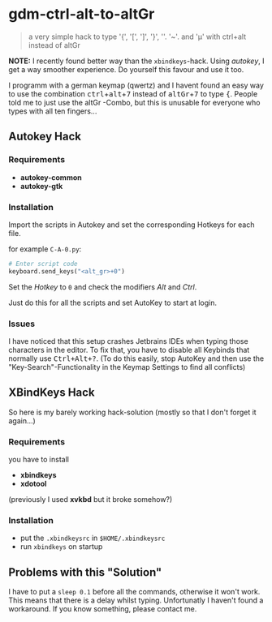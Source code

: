 # gdm-ctrl-alt-to-altGr
> a very simple hack to type '{', '[', ']', '}', '\'. '~'. and 'µ' with ctrl+alt instead of altGr

**NOTE:** I recently found better way than the `xbindkeys`-hack. Using *autokey*, I get a way smoother experience. Do yourself this favour and use it too.

I programm with a german keymap (qwertz) and I havent found an easy way to use the combination <kbd>ctrl</kbd>+<kbd>alt</kbd>+<kbd>7</kbd> instead of <kbd>altGr</kbd>+<kbd>7</kbd> to type <kbd>{</kbd>. People told me to just use the altGr -Combo, but this is unusable for everyone who types with all ten fingers...

## Autokey Hack
### Requirements
 - **autokey-common**
 - **autokey-gtk**

### Installation
Import the scripts in Autokey and set the corresponding Hotkeys for each file.

for example `C-A-0.py`:
```python
# Enter script code
keyboard.send_keys("<alt_gr>+0")
```
Set the *Hotkey* to `0` and check the modifiers *Alt* and *Ctrl*.

Just do this for all the scripts and set AutoKey to start at login. 

### Issues
I have noticed that this setup crashes Jetbrains IDEs when typing those characters in the editor.
To fix that, you have to disable all Keybinds that normally use <Kbd>Ctrl+Alt+?</Kbd>. (To do this easily,
stop AutoKey and then use the "Key-Search"-Functionality in the Keymap Settings to find all conflicts)

## XBindKeys Hack
So here is my barely working hack-solution (mostly so that I don't forget it again...)

### Requirements
you have to install
 - **xbindkeys**
 - **xdotool**

(previously I used **xvkbd** but it broke somehow?)

### Installation
 - put the `.xbindkeysrc` in `$HOME/.xbindkeysrc`
 - run `xbindkeys` on startup



## Problems with this "Solution"
I have to put a `sleep 0.1` before all the commands, otherwise it won't work. This means that there is a delay whilst typing. Unfortunatly I haven't found a workaround. If you know something, please contact me.

